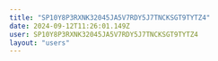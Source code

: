 ```yaml
---
title: "SP10Y8P3RXNK32045JA5V7RDY5J7TNCKSGT9TYTZ4"
date: 2024-09-12T11:26:01.149Z
user: SP10Y8P3RXNK32045JA5V7RDY5J7TNCKSGT9TYTZ4
layout: "users"
---
```

    